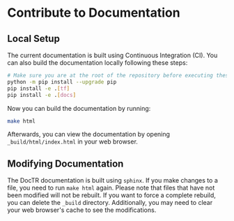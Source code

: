 # Contribute to Documentation

## Local Setup
The current documentation is built using Continuous Integration (CI). You can also build the documentation locally following these steps:

```bash
# Make sure you are at the root of the repository before executing these commands
python -m pip install --upgrade pip
pip install -e .[tf]
pip install -e .[docs]
```

Now you can build the documentation by running:
```bash
make html
```

Afterwards, you can view the documentation by opening `_build/html/index.html` in your web browser.

## Modifying Documentation

The DocTR documentation is built using `sphinx`. If you make changes to a file, you need to run `make html` again. Please note that files that have not been modified will not be rebuilt. If you want to force a complete rebuild, you can delete the `_build` directory. Additionally, you may need to clear your web browser's cache to see the modifications.
